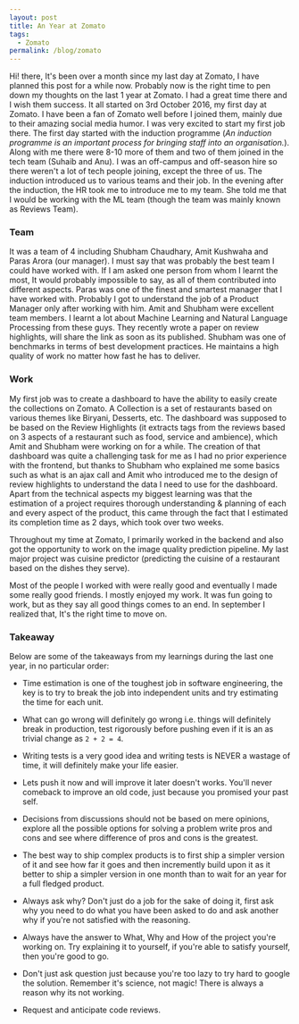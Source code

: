 ```yaml
---
layout: post
title: An Year at Zomato
tags:
  - Zomato
permalink: /blog/zomato
---
```


Hi! there, It's been over a month since my last day at Zomato, I have planned this post for a while now.
Probably now is the right time to pen down my thoughts on the last 1 year at Zomato. I had a great time there
and I wish them success. It all started on 3rd October 2016, my first day at Zomato. I have been a fan of Zomato
well before I joined them, mainly due to their amazing social media humor. I was very excited to start my first
job there. The first day started with the induction programme (*An induction programme is an important process
for bringing staff into an organisation.*). Along with me there were 8-10 more of them and two of them joined in
the tech team (Suhaib and Anu). I was an off-campus and off-season hire so there weren't a lot of tech people
joining, except the three of us. The induction introduced us to various teams and their job. In the evening after
the induction, the HR took me to introduce me to my team. She told me that I would be working with the ML team
(though the team was mainly known as Reviews Team).

### Team

It was a team of 4 including Shubham Chaudhary, Amit Kushwaha and Paras Arora (our manager).
I must say that was probably the best team I could have worked with. If I am asked one person
from whom I learnt the most, It would probably impossible to say, as all of them contributed
into different aspects. Paras was one of the finest and smartest manager that I have
worked with. Probably I got to understand the job of a Product Manager only after working with
him. Amit and Shubham were excellent team members. I learnt a lot about Machine Learning and
Natural Language Processing from these guys. They recently wrote a paper on review highlights,
will share the link as soon as its published. Shubham was one of benchmarks in terms of best
development practices. He maintains a high quality of work no matter how fast he has to deliver.

### Work

My first job was to create a dashboard to have the ability to easily create the collections on Zomato.
A Collection is a set of restaurants based on various themes like Biryani, Desserts, etc. The dashboard was supposed to be
based on the Review Highlights (it extracts tags from the reviews based on 3 aspects of a restaurant
such as food, service and ambience), which Amit and Shubham were working on for a while. The creation of that
dashboard was quite a challenging task for me as I had no prior experience with the frontend, but thanks to
Shubham who explained me some basics such as what is an ajax call and Amit who introduced me to the design
of review highlights to understand the data I need to use for the dashboard. Apart from the technical
aspects my biggest learning was that the estimation of a project requires thorough understanding & planning of
each and every aspect of the product, this came through the fact that I estimated its completion time as 2 days,
which took over two weeks.

Throughout my time at Zomato, I primarily worked in the backend and also got the opportunity to work on the
image quality prediction pipeline. My last major project was cuisine predictor (predicting the cuisine of a
restaurant based on the dishes they serve). 

Most of the people I worked with were really good and eventually I made some really good friends.
I mostly enjoyed my work. It was fun going to work, but as they say all good things comes to an end.
In september I realized that, It's the right time to move on.

### Takeaway

Below are some of the takeaways from my learnings during the last one year, in no particular order:

* Time estimation is one of the toughest job in software engineering, the key is to try to break the job into independent
units and try estimating the time for each unit.

* What can go wrong will definitely go wrong i.e. things will definitely break in production, test rigorously before pushing
even if it is an as trivial change as `2 + 2 = 4`.

* Writing tests is a very good idea and writing tests is NEVER a wastage of time, it will definitely make your life easier.

* Lets push it now and will improve it later doesn't works. You'll never comeback to improve an old code, just because you
promised your past self.

* Decisions from discussions should not be based on mere opinions, explore all the possible options for solving a problem
write pros and cons and see where difference of pros and cons is the greatest.

* The best way to ship complex products is to first ship a simpler version of it and see how far it goes and then
incremently build upon it as it better to ship a simpler version in one month than to wait for an year for a full
fledged product.

* Always ask why? Don't just do a job for the sake of doing it, first ask why you need to do what you have been
asked to do and ask another why if you're not satisfied with the reasoning.

* Always have the answer to What, Why and How of the project you're working on. Try explaining it to yourself, if you're
able to satisfy yourself, then you're good to go.

* Don't just ask question just because you're too lazy to try hard to google the solution. Remember it's science, not magic!
There is always a reason why its not working.

* Request and anticipate code reviews.
